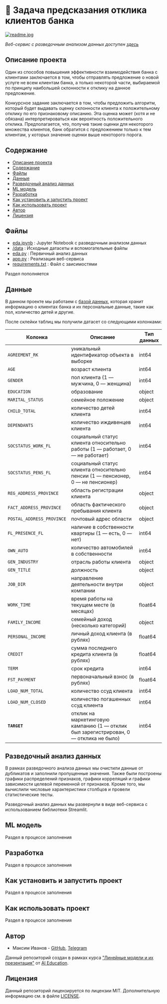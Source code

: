 # 🏦 Задача предсказания отклика клиентов банка
[![readme.jpg](https://anopic.ag/rBH1eeLq0d0KDZ2pPIpatAoMAnxYjQZ37jl3MFmf.jpg)](https://anopic.ag/rBH1eeLq0d0KDZ2pPIpatAoMAnxYjQZ37jl3MFmf.jpg)

*Веб-сервис с разведочным анализом данных доступен [здесь](https://bankcustomerresponse.streamlit.app/)*

## Описание проекта
Один из способов повышения эффективности взаимодействия банка с клиентами заключается в том, чтобы отправлять предложение о новой услуге не всем клиентам банка, а только некоторой части, выбираемой по принципу наибольшей склонности к отклику на данное предложение.

Конкурсное задание заключается в том, чтобы предложить алгоритм, который будет выдавать оценку склонности клиента к положительному отклику по его признаковому описанию. Эта оценка может (хотя и не обязана) интерпретироваться как вероятность положительного отклика. Предполагается, что, получив такие оценки для некоторого множества клиентов, банк обратится с предложением только к тем клиентам, у которых значение оценки выше некоторого порога.

## Содержание

  - [Описание проекта](#описание-проекта)
  - [Содержание](#содержание)
  - [Файлы](#файлы)
  - [Данные](#данные)
  - [Разведочный анализ данных](#разведочный-анализ-данных)
  - [ML модель](#ml-модель)
  - [Разработка](#разработка)
  - [Как установить и запустить проект](#как-установить-и-запустить-проект)
  - [Как использовать проект](#как-использовать-проект)
  - [Автор](#автор)
  - [Лицензия](#лицензия)

## Файлы

- [eda.ipynb](https://github.com/moxeeem/BankCustomerResponse/blob/main/eda.ipynb) : Jupyter Notebook с разведочным анализом данных
- [/data](https://github.com/moxeeem/BankCustomerResponse/tree/main/data) : Исходные датасеты и вспомогательные файлы
- [eda.py](https://github.com/moxeeem/BankCustomerResponse/blob/main/eda.py) : Первичный анализ данных
- [app.py](https://github.com/moxeeem/BankCustomerResponse/blob/main/app.py) : Реализация веб-сервиса
- [requirements.txt](https://github.com/moxeeem/BankCustomerResponse/blob/main/requirements.txt) : Файл с заисимостями
  
Раздел пополняется


## Данные

В данном проекте мы работаем с [базой данных](https://github.com/aiedu-courses/stepik_linear_models/tree/main/datasets), которая хранит информацию о клиентах банка и их персональные данные, такие как пол, количество детей и другие.

После склейки таблиц мы получили датасет со следующими колонками:

| Колонка | Описание | Тип данных |
|----------------------------|----------------------------------|------------|
| `AGREEMENT_RK` | уникальный идентификатор объекта в выборке | int64 |
| `AGE` | возраст клиента | int64 |
| `GENDER` | пол клиента (1 — мужчина, 0 — женщина) | int64 |
| `EDUCATION` | образование | object |
| `MARITAL_STATUS` | семейное положение | object |
| `CHILD_TOTAL` | количество детей клиента | int64 |
| `DEPENDANTS` | количество иждивенцев клиента | int64 |
| `SOCSTATUS_WORK_FL` | социальный статус клиента относительно работы (1 — работает, 0 — не работает) | int64 |
| `SOCSTATUS_PENS_FL` | социальный статус клиента относительно пенсии (1 — пенсионер, 0 — не пенсионер) | int64 |
| `REG_ADDRESS_PROVINCE` | область регистрации клиента | object |
| `FACT_ADDRESS_PROVINCE` | область фактического пребывания клиента | object |
| `POSTAL_ADDRESS_PROVINCE` | почтовый адрес области | object |
| `FL_PRESENCE_FL` | наличие в собственности квартиры (1 — есть, 0 — нет) | int64 |
| `OWN_AUTO` | количество автомобилей в собственности | int64 |
| `GEN_INDUSTRY` | отрасль работы клиента | object |
| `GEN_TITLE` | должность | object |
| `JOB_DIR` | направление деятельности внутри компании | object |
| `WORK_TIME` | время работы на текущем месте (в месяцах) | float64 |
|`FAMILY_INCOME`|семейный доход (несколько категорий)|object|
|`PERSONAL_INCOME`|личный доход клиента (в рублях)|float64|
|`CREDIT`|сумма последнего кредита клиента (в рублях)|float64|
|`TERM`|срок кредита|int64|
|`FST_PAYMENT`|первоначальный взнос (в рублях)|float64|
|`LOAD_NUM_TOTAL`|количество ссуд клиента|int64|
|`LOAD_NUM_CLOSED`|количество погашенных ссуд клиента|int64|
|**`TARGET`**|отклик на маркетинговую кампанию (1 — отклик был зарегистрирован, 0 — отклика не было)|int64|



## Разведочный анализ данных

В рамках разведочного анализа данных мы очистили данные от дубликатов и заполнили пропущенные значения. Также были построены графики распределений признаков, графики корреляций и графики зависимости целевой переменной от признаков. Кроме того, мы вычислили числовые характеристики столбцов и провели статистические тесты.

Разведочный анализ данных мы развернули в виде веб-сервиса с использованием библиотеки Streamlit.

## ML модель

Раздел в процессе заполнения

## Разработка

Раздел в процессе заполнения

## Как установить и запустить проект

Раздел в процессе заполнения


## Как использовать проект

Раздел в процессе заполнения


## Автор
- Максим Иванов - [GitHub](https://github.com/moxeeem), [Telegram](https://t.me/fwznn_ql1d_8)

Данный репозиторий создан в рамках курса ["Линейные модели и их презентация"](https://stepik.org/course/177215) от [AI Education](https://stepik.org/users/628121134).

## Лицензия
Данный репозиторий лицензируется по лицензии MIT. Дополнительную информацию см. в файле [LICENSE](/LICENSE).
